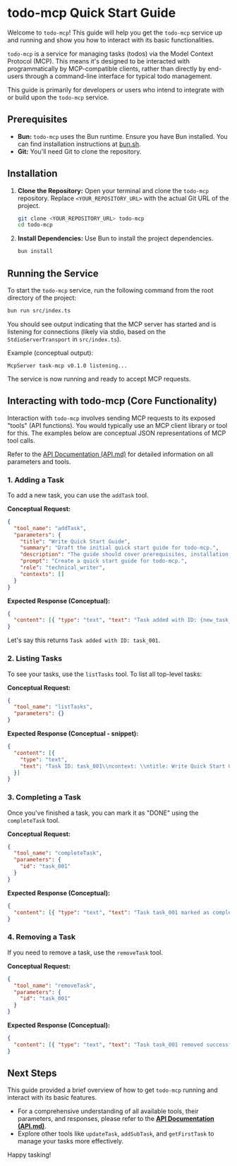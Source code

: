 # todo-mcp Quick Start Guide

Welcome to `todo-mcp`! This guide will help you get the `todo-mcp` service up and running and show you how to interact with its basic functionalities.

`todo-mcp` is a service for managing tasks (todos) via the Model Context Protocol (MCP). This means it's designed to be interacted with programmatically by MCP-compatible clients, rather than directly by end-users through a command-line interface for typical todo management.

This guide is primarily for developers or users who intend to integrate with or build upon the `todo-mcp` service.

## Prerequisites

*   **Bun:** `todo-mcp` uses the Bun runtime. Ensure you have Bun installed. You can find installation instructions at [bun.sh](https://bun.sh/).
*   **Git:** You'll need Git to clone the repository.

## Installation

1.  **Clone the Repository:**
    Open your terminal and clone the `todo-mcp` repository. Replace `<YOUR_REPOSITORY_URL>` with the actual Git URL of the project.

    ```bash
    git clone <YOUR_REPOSITORY_URL> todo-mcp
    cd todo-mcp
    ```

2.  **Install Dependencies:**
    Use Bun to install the project dependencies.

    ```bash
    bun install
    ```

## Running the Service

To start the `todo-mcp` service, run the following command from the root directory of the project:

```bash
bun run src/index.ts
```

You should see output indicating that the MCP server has started and is listening for connections (likely via stdio, based on the `StdioServerTransport` in `src/index.ts`).

Example (conceptual output):
```
McpServer task-mcp v0.1.0 listening...
```

The service is now running and ready to accept MCP requests.

## Interacting with todo-mcp (Core Functionality)

Interaction with `todo-mcp` involves sending MCP requests to its exposed "tools" (API functions). You would typically use an MCP client library or tool for this. The examples below are conceptual JSON representations of MCP tool calls.

Refer to the [API Documentation (API.md)](API.md) for detailed information on all parameters and tools.

### 1. Adding a Task

To add a new task, you can use the `addTask` tool.

**Conceptual Request:**

```json
{
  "tool_name": "addTask",
  "parameters": {
    "title": "Write Quick Start Guide",
    "summary": "Draft the initial quick start guide for todo-mcp.",
    "description": "The guide should cover prerequisites, installation, running the service, and basic interactions like adding, listing, and completing tasks.",
    "prompt": "Create a quick start guide for todo-mcp.",
    "role": "technical_writer",
    "contexts": []
  }
}
```

**Expected Response (Conceptual):**

```json
{
  "content": [{ "type": "text", "text": "Task added with ID: {new_task_id}" }]
}
```
Let\'s say this returns `Task added with ID: task_001`.

### 2. Listing Tasks

To see your tasks, use the `listTasks` tool. To list all top-level tasks:

**Conceptual Request:**

```json
{
  "tool_name": "listTasks",
  "parameters": {}
}
```

**Expected Response (Conceptual - snippet):**

```json
{
  "content": [{
    "type": "text",
    "text": "Task ID: task_001\\ncontext: \\ntitle: Write Quick Start Guide\\nsummary: Draft the initial quick start guide for todo-mcp.\\ndescription: The guide should cover prerequisites, installation, running the service, and basic interactions like adding, listing, and completing tasks.\\nprompt: Create a quick start guide for todo-mcp.\\nrole: technical_writer"
  }]
}
```

### 3. Completing a Task

Once you\'ve finished a task, you can mark it as "DONE" using the `completeTask` tool.

**Conceptual Request:**

```json
{
  "tool_name": "completeTask",
  "parameters": {
    "id": "task_001"
  }
}
```

**Expected Response (Conceptual):**

```json
{
  "content": [{ "type": "text", "text": "Task task_001 marked as completed." }]
}
```

### 4. Removing a Task

If you need to remove a task, use the `removeTask` tool.

**Conceptual Request:**

```json
{
  "tool_name": "removeTask",
  "parameters": {
    "id": "task_001"
  }
}
```

**Expected Response (Conceptual):**

```json
{
  "content": [{ "type": "text", "text": "Task task_001 removed successfully." }]
}
```

## Next Steps

This guide provided a brief overview of how to get `todo-mcp` running and interact with its basic features.

*   For a comprehensive understanding of all available tools, their parameters, and responses, please refer to the **[API Documentation (API.md)](API.md)**.
*   Explore other tools like `updateTask`, `addSubTask`, and `getFirstTask` to manage your tasks more effectively.

Happy tasking! 